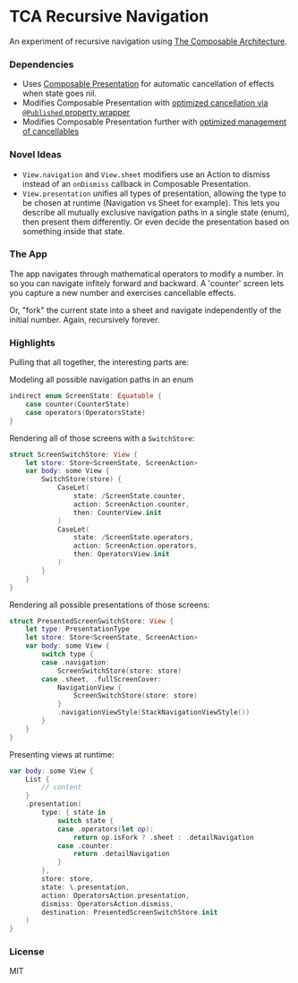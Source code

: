 #  TCA Recursive Navigation

An experiment of recursive navigation using [The Composable Architecture](https://github.com/pointfreeco/swift-composable-architecture).

### Dependencies

* Uses [Composable Presentation](https://github.com/darrarski/swift-composable-presentation) for automatic cancellation of effects when state goes nil.
* Modifies Composable Presentation with [optimized cancellation via `@Published` property wrapper](https://github.com/darrarski/swift-composable-presentation/pull/4)
* Modifies Composable Presentation further with [optimized management of cancellables](https://github.com/rcarver/swift-composable-presentation/pull/1)     

### Novel Ideas

* `View.navigation` and `View.sheet` modifiers use an Action to dismiss instead of an `onDismiss` callback in Composable Presentation.
* `View.presentation` unifies all types of presentation, allowing the type to be chosen at runtime (Navigation vs Sheet for example). This lets you describe all mutually exclusive navigation paths in a single state (enum), then present them differently. Or even decide the presentation based on something inside that state.  

### The App

The app navigates through mathematical operators to modify a number. In so you can navigate infitely forward and backward. A 'counter' screen lets you capture a new number and exercises cancellable effects.

Or, "fork" the current state into a sheet and navigate independently of the initial number. Again, recursively forever.

### Highlights

Pulling that all together, the interesting parts are:

Modeling all possible navigation paths in an enum

```swift
indirect enum ScreenState: Equatable {
    case counter(CounterState)
    case operators(OperatorsState)
}
```

Rendering all of those screens with a `SwitchStore`:

```swift
struct ScreenSwitchStore: View {
    let store: Store<ScreenState, ScreenAction>
    var body: some View {
        SwitchStore(store) {
            CaseLet(
                state: /ScreenState.counter,
                action: ScreenAction.counter,
                then: CounterView.init
            )
            CaseLet(
                state: /ScreenState.operators,
                action: ScreenAction.operators,
                then: OperatorsView.init
            )
        }
    }
}
```` 

Rendering all possible presentations of those screens:

```swift
struct PresentedScreenSwitchStore: View {
    let type: PresentationType
    let store: Store<ScreenState, ScreenAction>
    var body: some View {
        switch type {
        case .navigation:
            ScreenSwitchStore(store: store)
        case .sheet, .fullScreenCover:
            NavigationView {
                ScreenSwitchStore(store: store)
            }
            .navigationViewStyle(StackNavigationViewStyle())
        }
    }
}
```

Presenting views at runtime:

```swift
var body: some View {
    List {
        // content
    }
    .presentation(
        type: { state in
            switch state {
            case .operators(let op):
                return op.isFork ? .sheet : .detailNavigation
            case .counter:
                return .detailNavigation
            }
        },
        store: store,
        state: \.presentation,
        action: OperatorsAction.presentation,
        dismiss: OperatorsAction.dismiss,
        destination: PresentedScreenSwitchStore.init
    )
}
```

### License 

MIT
